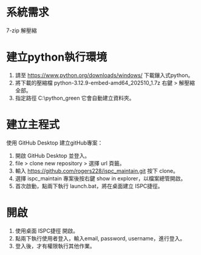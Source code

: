 # 系統需求
7-zip 解壓縮

# 建立python執行環境

1. 請至 <https://www.python.org/downloads/windows/> 下載鑲入式python。
2. 將下載的壓縮檔 python-3.12.9-embed-amd64_202510_1.7z 右鍵 > 解壓縮全部。
3. 指定路徑 C:\python_green 它會自動建立資料夾。

# 建立主程式

使用 GitHub Desktop 建立gitHub專案：

1. 開啟 GitHub Desktop 並登入。
2. file > clone new repository > 選擇 url 頁籤。
3. 輸入 <https://github.com/rogers228/ispc_maintain.git> 按下 clone。
4. 選擇 ispc_maintain 專案後按右鍵 show in explorer，以檔案總管開啟。
5. 首次啟動，點兩下執行 launch.bat，將在桌面建立 ISPC捷徑。

# 開啟
1. 使用桌面 ISPC捷徑 開啟。
2. 點兩下執行使用者登入，輸入email, password, username，進行登入。
3. 登入後，才有權限執行其他作業。
